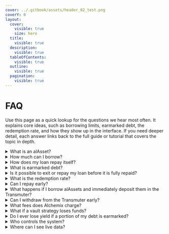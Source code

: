 ```yaml
---
cover: ../.gitbook/assets/header_02_test.png
coverY: 0
layout:
  cover:
    visible: true
    size: hero
  title:
    visible: true
  description:
    visible: true
  tableOfContents:
    visible: true
  outline:
    visible: true
  pagination:
    visible: true
---
```


# FAQ

Use this page as a quick lookup for the questions we hear most often. It explains core ideas, such as borrowing limits, earmarked debt, the redemption rate, and how they show up in the interface. If you need deeper detail, each answer links back to the full guide or tutorial that covers the topic in depth.

<details>

<summary>
  What is an alAsset?
</summary>

An alAsset is the synthetic token you borrow from Alchemix.

- alUSD mirrors USDC.
- alETH mirrors ETH.

They track their underlying asset but can trade below, or in rare circumstances above, 1:1 on the open market.

Learn more about alAssets →

</details>

<details>

<summary>How much can I borrow?</summary>

You can borrow up to 90% loan-to-value (LTV) of your deposited collateral. The exact limit is shown on each vault page.

Learn more about LTV →

</details>

<details>

<summary>How does my loan repay itself?</summary>

Your MYT collateral grows in value as its underlying strategies earn yield. When a redemption occurs, the Transmuter swaps a portion of that collateral, equal in value to the queued alAssets earmarked for your position, and applies the proceeds to your outstanding debt.

Each position has a maturity date, but redemptions can happen earlier or later depending on user activity. Until a redemption takes place, your full collateral balance continues compounding, and your debt remains unchanged unless you choose to borrow more.

Learn more about Self-Repaying Loans →

</details>

<details>

<summary>What is earmarked debt?</summary>

When a redemption cycle begins, the protocol gradually reserves (earmarks) a portion of each open loan based on the borrower’s share of total system debt. This earmarked amount is fixed once assigned for the remainder of the cycle and continues earning yield until settlement. If you choose to repay an earmarked slice early, repayment must be made in MYT.

Learn more about redemptions →

</details>

<details>

<summary>
  Is it possible to exit or repay my loan before it is fully repaid?
</summary>

Absolutely! Alchemix allows you the flexibility to exit or repay your loan at any time, even before it is fully self-repaid. We offer a self-liquidation feature that can only be triggered by the depositor that enables you to repay outstanding loans by using a portion of your deposited collateral. Once the loan is repaid, you can withdraw the remaining collateral. There are no lock-in periods or penalties at all with Alchemix.

</details>

<details>

<summary>What is the redemption rate?</summary>

TODO

Learn more about the redemption rate →

</details>

<details>

<summary>Can I repay early?</summary>

Yes. Open the Repay tab in a vault and choose:

- alAsset to clear normal debt.
- MYT to clear earmarked or normal debt.
- ETH or USDC for convenience.

Bundling with the cart icon lets you combine several actions in one transaction.

</details>

<details>

<summary>What happens if I borrow alAssets and immediately deposit them in the Transmuter?</summary>

In this case, you interact with both sides of the system at once:

- **Borrower side** – You mint alAssets and may “pay” a market discount, assuming the alAsset is below 1:1 at the time.
- **Redeemer side** – You lock those alAssets for a fixed return and secure their full value.

Most of the time, the cost and reward cancel out, so the net effect is similar to leaving your collateral idle - if not net-negative due to fees. It can make sense when:

- The term is very short and you prefer a sure 1:1 rate on your loan compared to selling on a DEX, or;
- Liquidity is thin, and the market discount is unusually deep.

Learn more about the transmuter and market discounts →

</details>

<details>

<summary>Can I withdraw from the Transmuter early?</summary>

Yes, but an early exit applies a penalty that reduces your return. The pop-up shows the exact amount before you confirm.

Learn more about early exits →

</details>

<details>

<summary>What fees does Alchemix charge?</summary>

TODO

Learn more about fees →

</details>

<details>

<summary>What if a vault strategy loses funds?</summary>

Loss handling is different for each participant:

- **Vault users** – If the MYT backing your collateral drops in value, the protocol can liquidate positions that exceed the liquidation LTV.
- **Transmuter users** – Redemptions continue at 1:1 unless the loss results in bad debt. In that case, you can claim a partial redemption immediately or wait until the bad debt is cleared for full value.

</details>

<details>

<summary>Do I ever lose yield if a portion of my debt is earmarked?</summary>

Never. Earmarked collateral continues to earn you yield until the moment it is redeemed. This delayed settlement creates the temporal advantage, extra yield you would not receive in most other lending platforms.

Learn more about Temporal Advantage →

</details>

<details>

<summary>Who controls the system?</summary>

TODO

Learn more about security and permissions →

</details>

<details>

<summary>
  Where can I see live data?
</summary>

Current redemption rate, queued alAssets, vault APRs, and historic term stats are displayed directly in the main dashboard and the Earn page.

View live data →

</details>
